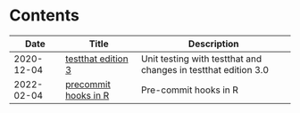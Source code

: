 # Contents

| Date | Title | Description |
| --- | --- | --- | 
| 2020-12-04 | [testthat edition 3](../2020-12-04-testthat_3/testthat_3.html) | Unit testing with testthat and changes in testthat edition 3.0 |
| 2022-02-04 | [precommit hooks in R](../2022-02-04-precommit_hooks/precommit_hooks.html) | Pre-commit hooks in R |
